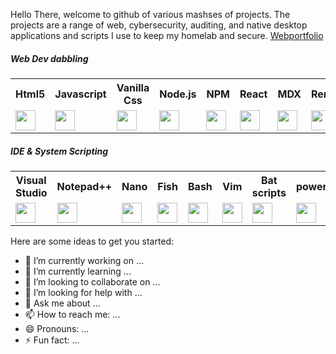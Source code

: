 Hello There,  welcome to github of various mashses of projects. The projects are a range of web, cybersecurity, auditing, and native desktop applications and scripts I use to keep my homelab and secure. 
<a href='https://webportfolio-6gl.pages.dev/' target='_blank'>Webportfolio</a>

<h5> Web Dev dabbling</h5>
<div>
  <table>
    <tr>
      <th>Html5</th> 
      <th>Javascript</th>
      <th>Vanilla Css</th>
      <th>Node.js</th> 
      <th>NPM</th>
      <th>React</th>
      <th>MDX</th> 
      <th>Remix</th>
      <th>PHP</th>
      <th>MySQL</th> 
      <th>Postgres</th>
      <th>Apache</th>
      <th>Nginx</th>
    </tr>
    <tr>
      <td style="align:center"><img height="32" width="32" src="https://cdn.simpleicons.org/html5/[COLOR]" /> </td>
      <td style="align:center"><img height="32" width="32" src="https://cdn.simpleicons.org/javascript/[COLOR]"  /></td>
      <td style="align:center"><img height="32" width="32" src="https://cdn.simpleicons.org/css3/[COLOR]" /></td>
      <td style="align:center"><img height="32" width="32" src="https://cdn.simpleicons.org/node.js/[COLOR]" /></td>
      <td style="align:center"><img height="32" width="32" src="https://cdn.simpleicons.org/npm/[COLOR]" /></td>
      <td style="align:center"><img height="32" width="32" src="https://cdn.simpleicons.org/react/[COLOR]"  /></td>
      <td style="align:center"><img height="32" width="32" src="https://cdn.simpleicons.org/mdx/[COLOR]" /></td>
      <td style="align:center"><img height="32" width="32" src="https://cdn.simpleicons.org/remix/[COLOR]"  /></td>
      <td style="align:center"><img height="32" width="32" src="https://cdn.simpleicons.org/php/[COLOR]"  /></td>
      <td style="align:center"><img height="32" width="32" src="https://cdn.simpleicons.org/mysql/[COLOR]"  /></td>
      <td style="align:center"><img height="32" width="32" src="https://cdn.simpleicons.org/postgresql/[COLOR]"  /></td>
      <td style="align:center"><img height="32" width="32" src="https://cdn.simpleicons.org/apache/[COLOR]" /></td>
      <td style="align:center"><img height="32" width="32" src="https://cdn.simpleicons.org/nginx/[COLOR]" /></td>
    </tr>
  </table>
</div>

<h5> IDE & System Scripting </h5>
<div>
  <table>
    <tr>
      <th>Visual Studio</th> 
      <th>Notepad++</th>
      <th>Nano</th>
      <th>Fish</th> 
      <th>Bash</th>
      <th>Vim</th>
      <th>Bat scripts</th> 
      <th>powershell</th>
      <th>Netbeans</th>      
    </tr>
    <tr>
      <td><img height="32" width="32" src="https://www.svgrepo.com/download/331782/visual-studio.svg" /> </td>
      <td><img height="32" width="32" src="https://cdn.simpleicons.org/notepad++/[COLOR]"  /></td>
      <td><img height="32" width="32" src="https://cdn.simpleicons.org/nano/[COLOR]" /></td>
      <td><img height="32" width="32" src="https://cdn.simpleicons.org/fishshell/[COLOR]" /></td>
      <td><img height="32" width="32" src="https://cdn.simpleicons.org/gnubash/[COLOR]"  /></td>
      <td><img height="32" width="32" src="https://cdn.simpleicons.org/vim/[COLOR]" /></td>
      <td><img height="32" width="32" src="https://cdn.simpleicons.org/bat/[COLOR]"  /></td>
      <td><img height="32" width="32" src="https://www.svgrepo.com/show/306596/powershell.svg"  /></td>
      <td><img height="32" width="32" src="https://cdn.simpleicons.org/apachenetbeanside/[COLOR]" /></td>
    </tr>
  </table>
</div>


Here are some ideas to get you started:

- 🔭 I’m currently working on ...
- 🌱 I’m currently learning ...
- 👯 I’m looking to collaborate on ...
- 🤔 I’m looking for help with ...
- 💬 Ask me about ...
- 📫 How to reach me: ...
- 😄 Pronouns: ...
- ⚡ Fun fact: ...
<!--
**stillHere3000/stillHere3000** is a ✨ _special_ ✨ repository because its `README.md` (this file) appears on your GitHub profile.

Here are some ideas to get you started:

- 🔭 I’m currently working on ...
- 🌱 I’m currently learning ...
- 👯 I’m looking to collaborate on ...
- 🤔 I’m looking for help with ...
- 💬 Ask me about ...
- 📫 How to reach me: ...
- 😄 Pronouns: ...
- ⚡ Fun fact: ...
-->
